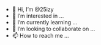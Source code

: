 - 👋 Hi, I’m @25izy
- 👀 I’m interested in ...
- 🌱 I’m currently learning ...
- 💞️ I’m looking to collaborate on ...
- 📫 How to reach me ...

<!---
25izy/25izy is a ✨ special ✨ repository because its `README.md` (this file) appears on your GitHub profile.
You can click the Preview link to take a look at your changes.
--->
